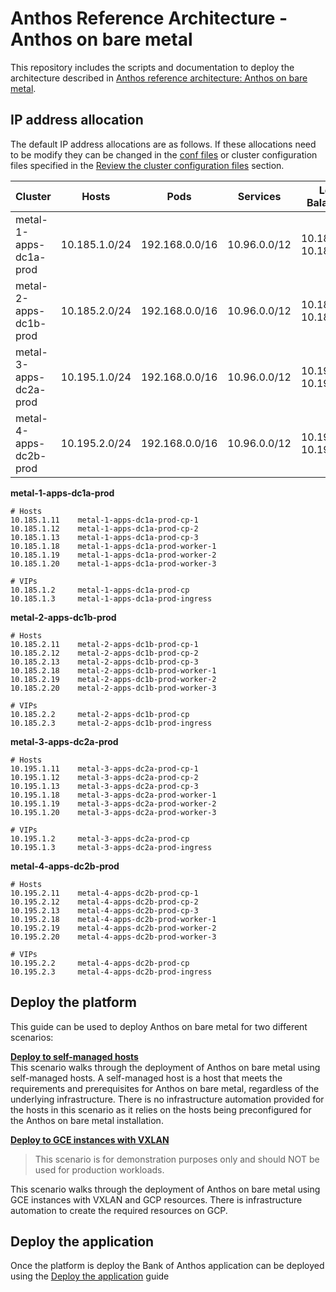 # Anthos Reference Architecture - Anthos on bare metal

This repository includes the scripts and documentation to deploy the architecture described in [Anthos reference architecture: Anthos on bare metal](https://cloud.google.com/architecture/ara-anthos-on-bare-metal).

## IP address allocation

The default IP address allocations are as follows. If these allocations need to be modify they can be changed in the [conf files](conf/) or cluster configuration files specified in the [Review the cluster configuration files](docs/deploy-to-hosts.md#review-the-cluster-configuration-files) section.

| Cluster                | Hosts         | Pods           | Services     | Load Balancers         |
| ---------------------  | ------------- | -------------- | ------------ | ---------------------- |
| metal-1-apps-dc1a-prod | 10.185.1.0/24 | 192.168.0.0/16 | 10.96.0.0/12 | 10.185.1.3-10.185.1.10 |
| metal-2-apps-dc1b-prod | 10.185.2.0/24 | 192.168.0.0/16 | 10.96.0.0/12 | 10.185.2.3-10.185.2.10 |
| metal-3-apps-dc2a-prod | 10.195.1.0/24 | 192.168.0.0/16 | 10.96.0.0/12 | 10.195.1.3-10.195.1.10 |
| metal-4-apps-dc2b-prod | 10.195.2.0/24 | 192.168.0.0/16 | 10.96.0.0/12 | 10.195.2.3-10.195.2.10 |

**metal-1-apps-dc1a-prod**

```
# Hosts
10.185.1.11    metal-1-apps-dc1a-prod-cp-1
10.185.1.12    metal-1-apps-dc1a-prod-cp-2
10.185.1.13    metal-1-apps-dc1a-prod-cp-3
10.185.1.18    metal-1-apps-dc1a-prod-worker-1
10.185.1.19    metal-1-apps-dc1a-prod-worker-2
10.185.1.20    metal-1-apps-dc1a-prod-worker-3

# VIPs
10.185.1.2     metal-1-apps-dc1a-prod-cp
10.185.1.3     metal-1-apps-dc1a-prod-ingress
```

**metal-2-apps-dc1b-prod**

```
# Hosts
10.185.2.11    metal-2-apps-dc1b-prod-cp-1
10.185.2.12    metal-2-apps-dc1b-prod-cp-2
10.185.2.13    metal-2-apps-dc1b-prod-cp-3
10.185.2.18    metal-2-apps-dc1b-prod-worker-1
10.185.2.19    metal-2-apps-dc1b-prod-worker-2
10.185.2.20    metal-2-apps-dc1b-prod-worker-3

# VIPs
10.185.2.2     metal-2-apps-dc1b-prod-cp
10.185.2.3     metal-2-apps-dc1b-prod-ingress
```

**metal-3-apps-dc2a-prod**

```
# Hosts
10.195.1.11    metal-3-apps-dc2a-prod-cp-1
10.195.1.12    metal-3-apps-dc2a-prod-cp-2
10.195.1.13    metal-3-apps-dc2a-prod-cp-3
10.195.1.18    metal-3-apps-dc2a-prod-worker-1
10.195.1.19    metal-3-apps-dc2a-prod-worker-2
10.195.1.20    metal-3-apps-dc2a-prod-worker-3

# VIPs
10.195.1.2     metal-3-apps-dc2a-prod-cp
10.195.1.3     metal-3-apps-dc2a-prod-ingress
```

**metal-4-apps-dc2b-prod**

```
# Hosts
10.195.2.11    metal-4-apps-dc2b-prod-cp-1
10.195.2.12    metal-4-apps-dc2b-prod-cp-2
10.195.2.13    metal-4-apps-dc2b-prod-cp-3
10.195.2.18    metal-4-apps-dc2b-prod-worker-1
10.195.2.19    metal-4-apps-dc2b-prod-worker-2
10.195.2.20    metal-4-apps-dc2b-prod-worker-3

# VIPs
10.195.2.2     metal-4-apps-dc2b-prod-cp
10.195.2.3     metal-4-apps-dc2b-prod-ingress
```

## Deploy the platform

This guide can be used to deploy Anthos on bare metal for two different scenarios:

**[Deploy to self-managed hosts](docs/deploy-to-hosts.md)**  
This scenario walks through the deployment of Anthos on bare metal using self-managed hosts. A self-managed host is a host that meets the requirements and prerequisites for Anthos on bare metal, regardless of the underlying infrastructure. There is no infrastructure automation provided for the hosts in this scenario as it relies on the hosts being preconfigured for the Anthos on bare metal installation.

**[Deploy to GCE instances with VXLAN](docs/deploy-to-gce-instances-vxlan.md)**

> This scenario is for demonstration purposes only and should NOT be used for production workloads.

This scenario walks through the deployment of Anthos on bare metal using GCE instances with VXLAN and GCP resources. There is infrastructure automation to create the required resources on GCP.

## Deploy the application

Once the platform is deploy the Bank of Anthos application can be deployed using the [Deploy the application](docs/deploy-the-application.md) guide
